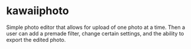 # kawaiiphoto
Simple photo editor that allows for upload of one photo at a time. Then a user can add a premade filter, change certain settings, and the ability to export the edited photo.
